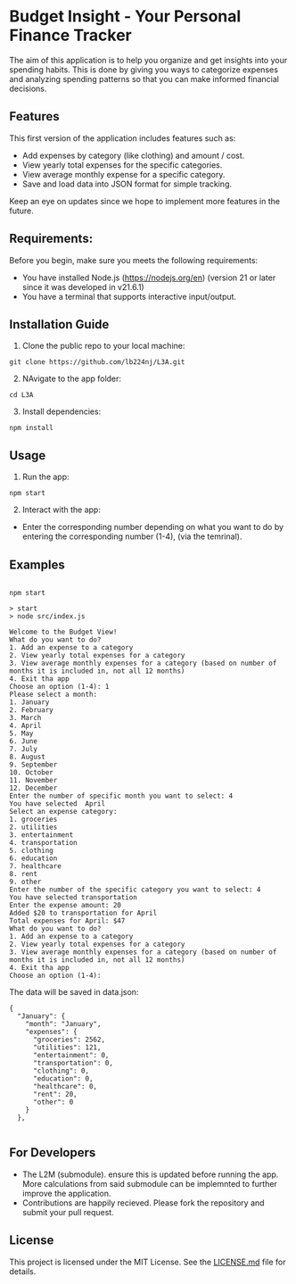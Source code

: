 # Budget Insight - Your Personal Finance Tracker
The aim of this application is to help you organize and get insights into your spending habits. This is done by giving you ways to categorize expenses and analyzing spending patterns so that you can make informed financial decisions.

## Features
This first version of the application includes features such as:
- Add expenses by category (like clothing) and amount / cost.
- View yearly total expenses for the specific categories.
- View average monthly expense for a specific category.
- Save and load data into JSON format for simple tracking.

Keep an eye on updates since we hope to implement more features in the future.

## Requirements:
Before you begin, make sure you meets the following requirements:
- You have installed Node.js (https://nodejs.org/en) (version 21 or later since it was developed in v21.6.1)
- You have a terminal that supports interactive input/output.

## Installation Guide
1. Clone the public repo to your local machine:
````
git clone https://github.com/lb224nj/L3A.git

````

2. NAvigate to the app folder:
````
cd L3A

````

3. Install dependencies:

````
npm install

````

## Usage

1. Run the app:

````
npm start

````

2. Interact with the app:
- Enter the corresponding number depending on what you want to do by entering the corresponding number (1-4), (via the temrinal).

## Examples
````

npm start

> start
> node src/index.js

Welcome to the Budget View!
What do you want to do?
1. Add an expense to a category
2. View yearly total expenses for a category
3. View average monthly expenses for a category (based on number of months it is included in, not all 12 months)
4. Exit tha app
Choose an option (1-4): 1
Please select a month:
1. January
2. February
3. March
4. April
5. May
6. June
7. July
8. August
9. September
10. October
11. November
12. December
Enter the number of specific month you want to select: 4
You have selected  April
Select an expense category:
1. groceries
2. utilities
3. entertainment
4. transportation
5. clothing
6. education
7. healthcare
8. rent
9. other
Enter the number of the specific category you want to select: 4
You have selected transportation
Enter the expense amount: 20
Added $20 to transportation for April
Total expenses for April: $47
What do you want to do?
1. Add an expense to a category
2. View yearly total expenses for a category
3. View average monthly expenses for a category (based on number of months it is included in, not all 12 months)
4. Exit tha app
Choose an option (1-4):

````

The data will be saved in data.json:


````
{
  "January": {
    "month": "January",
    "expenses": {
      "groceries": 2562,
      "utilities": 121,
      "entertainment": 0,
      "transportation": 0,
      "clothing": 0,
      "education": 0,
      "healthcare": 0,
      "rent": 20,
      "other": 0
    }
  },
  
````

## For Developers
- The L2M (submodule). ensure this is updated before running the app. More calculations from said submodule can be implemnted to further improve the application.
- Contributions are happily recieved. Please fork the repository and submit your pull request.

## License
This project is licensed under the MIT License. See the [LICENSE.md](./LICENSE.md) file for details.